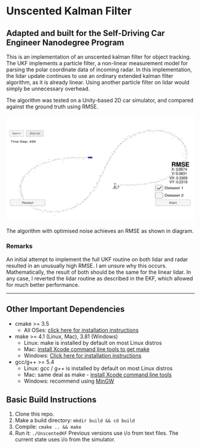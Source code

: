 # Unscented Kalman Filter
## Adapted and built for the Self-Driving Car Engineer Nanodegree Program

This is an implementation of an unscented kalman filter for object tracking.
The UKF implements a particle filter, a non-linear measurement model for parsing the polar coordinate data of incoming radar.
In this implementation, the lidar update continues to use an ordinary extended kalman filter algorithm, as it is already linear.
Using another particle filter on lidar would simply be unnecessary overhead.


The algorithm was tested on a Unity-based 2D car simulator, and compared against the ground truth using RMSE.

![result](data/final_result.png)

The algorithm with optimised noise achieves an RMSE as shown in diagram.

### Remarks
An initial attempt to implement the full UKF routine on both lidar and radar resulted in an unusually high RMSE.
I am unsure why this occurs. Mathematically, the result of both should be the same for the linear lidar.
In any case, I reverted the lidar routine as described in the EKF, which allowed for much better performance.

---

## Other Important Dependencies
* cmake >= 3.5
  * All OSes: [click here for installation instructions](https://cmake.org/install/)
* make >= 4.1 (Linux, Mac), 3.81 (Windows)
  * Linux: make is installed by default on most Linux distros
  * Mac: [install Xcode command line tools to get make](https://developer.apple.com/xcode/features/)
  * Windows: [Click here for installation instructions](http://gnuwin32.sourceforge.net/packages/make.htm)
* gcc/g++ >= 5.4
  * Linux: gcc / g++ is installed by default on most Linux distros
  * Mac: same deal as make - [install Xcode command line tools](https://developer.apple.com/xcode/features/)
  * Windows: recommend using [MinGW](http://www.mingw.org/)

## Basic Build Instructions

1. Clone this repo.
2. Make a build directory: `mkdir build && cd build`
3. Compile: `cmake .. && make`
4. Run it: `./UnscentedKF` Previous versions use i/o from text files.  The current state uses i/o
from the simulator.